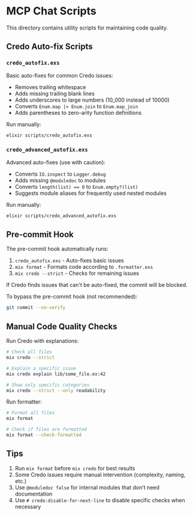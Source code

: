 # MCP Chat Scripts

This directory contains utility scripts for maintaining code quality.

## Credo Auto-fix Scripts

### `credo_autofix.exs`

Basic auto-fixes for common Credo issues:
- Removes trailing whitespace
- Adds missing trailing blank lines
- Adds underscores to large numbers (10_000 instead of 10000)
- Converts `Enum.map |> Enum.join` to `Enum.map_join`
- Adds parentheses to zero-arity function definitions

Run manually:
```bash
elixir scripts/credo_autofix.exs
```

### `credo_advanced_autofix.exs`

Advanced auto-fixes (use with caution):
- Converts `IO.inspect` to `Logger.debug`
- Adds missing `@moduledoc` to modules
- Converts `length(list) == 0` to `Enum.empty?(list)`
- Suggests module aliases for frequently used nested modules

Run manually:
```bash
elixir scripts/credo_advanced_autofix.exs
```

## Pre-commit Hook

The pre-commit hook automatically runs:
1. `credo_autofix.exs` - Auto-fixes basic issues
2. `mix format` - Formats code according to `.formatter.exs`
3. `mix credo --strict` - Checks for remaining issues

If Credo finds issues that can't be auto-fixed, the commit will be blocked.

To bypass the pre-commit hook (not recommended):
```bash
git commit --no-verify
```

## Manual Code Quality Checks

Run Credo with explanations:
```bash
# Check all files
mix credo --strict

# Explain a specific issue
mix credo explain lib/some_file.ex:42

# Show only specific categories
mix credo --strict --only readability
```

Run formatter:
```bash
# Format all files
mix format

# Check if files are formatted
mix format --check-formatted
```

## Tips

1. Run `mix format` before `mix credo` for best results
2. Some Credo issues require manual intervention (complexity, naming, etc.)
3. Use `@moduledoc false` for internal modules that don't need documentation
4. Use `# credo:disable-for-next-line` to disable specific checks when necessary